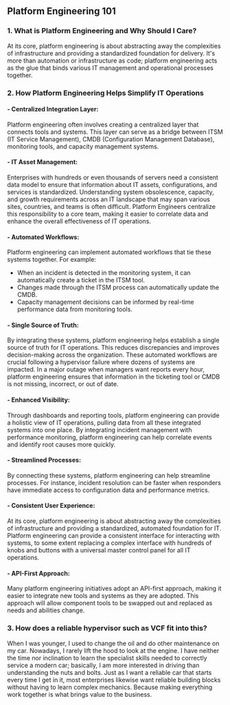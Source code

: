## Platform Engineering 101


 ### 1. What is Platform Engineering and Why Should I Care?
At its core, platform engineering is about abstracting away the complexities of infrastructure and providing a standardized foundation for delivery. It's more than automation or infrastructure as code; platform engineering acts as the glue that binds various IT management and operational processes together.

### 2. How Platform Engineering Helps Simplify IT Operations
#### - Centralized Integration Layer:
Platform engineering often involves creating a centralized layer that connects tools and systems. This layer can serve as a bridge between ITSM (IT Service Management), CMDB (Configuration Management Database), monitoring tools, and capacity management systems.

#### - IT Asset Management:
Enterprises with hundreds or even thousands of servers need a consistent data model to ensure that information about IT assets, configurations, and services is standardized. Understanding system obsolescence, capacity, and growth requirements across an IT landscape that may span various sites, countries, and teams is often difficult. Platform Engineers centralize this responsibility to a core team, making it easier to correlate data and enhance the overall effectiveness of IT operations.

#### - Automated Workflows:
Platform engineering can implement automated workflows that tie these systems together. For example:

 - When an incident is detected in the monitoring system, it can automatically create a ticket in the ITSM tool.
 - Changes made through the ITSM process can automatically update the CMDB.
 - Capacity management decisions can be informed by real-time performance data from monitoring tools.

#### - Single Source of Truth:
By integrating these systems, platform engineering helps establish a single source of truth for IT operations. This reduces discrepancies and improves decision-making across the organization.
These automated workflows are crucial following a hypervisor failure where dozens of systems are impacted. In a major outage when managers want reports every hour, platform engineering ensures that information in the ticketing tool or CMDB is not missing, incorrect, or out of date.

#### - Enhanced Visibility:
Through dashboards and reporting tools, platform engineering can provide a holistic view of IT operations, pulling data from all these integrated systems into one place.
By integrating incident management with performance monitoring, platform engineering can help correlate events and identify root causes more quickly.

#### - Streamlined Processes:
By connecting these systems, platform engineering can help streamline processes. For instance, incident resolution can be faster when responders have immediate access to configuration data and performance metrics.

#### - Consistent User Experience:
At its core, platform engineering is about abstracting away the complexities of infrastructure and providing a standardized, automated foundation for IT. Platform engineering can provide a consistent interface for interacting with systems, to some extent replacing a complex interface with hundreds of knobs and buttons with a universal master control panel for all IT operations.

#### - API-First Approach:
Many platform engineering initiatives adopt an API-first approach, making it easier to integrate new tools and systems as they are adopted.
This approach will allow component tools to be swapped out and replaced as needs and abilities change.

### 3. How does a reliable hypervisor such as VCF fit into this?
When I was younger, I used to change the oil and do other maintenance on my car. Nowadays, I rarely lift the hood to look at the engine. I have neither the time nor inclination to learn the specialist skills needed to correctly service a modern car; basically, I am more interested in driving than understanding the nuts and bolts. Just as I want a reliable car that starts every time I get in it, most enterprises likewise want reliable building blocks without having to learn complex mechanics. Because making everything work together is what brings value to the business.






